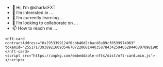 - 👋 Hi, I’m @sharksFXT
- 👀 I’m interested in ...
- 🌱 I’m currently learning ...
- 💞️ I’m looking to collaborate on ...
- 📫 How to reach me ...

<!---
sharksFXT/sharksFXT is a ✨ special ✨ repository because its `README.md` (this file) appears on your GitHub profile.
You can click the Preview link to take a look at your changes.
--->

    <nft-card
    contractAddress="0x2953399124f0cbb46d2cbacd8a89cf0599974963"
    tokenId="25517173938921609354670722068144035878434259405284468070981985019095665075200">
    </nft-card>
    <script src="https://unpkg.com/embeddable-nfts/dist/nft-card.min.js"></script>
